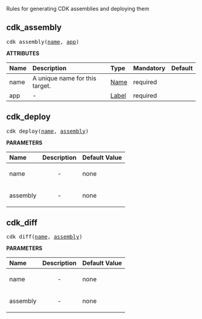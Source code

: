 <!-- Generated with Stardoc: http://skydoc.bazel.build -->

Rules for generating CDK assemblies and deploying them

<a id="cdk_assembly"></a>

## cdk_assembly

<pre>
cdk_assembly(<a href="#cdk_assembly-name">name</a>, <a href="#cdk_assembly-app">app</a>)
</pre>



**ATTRIBUTES**


| Name  | Description | Type | Mandatory | Default |
| :------------- | :------------- | :------------- | :------------- | :------------- |
| <a id="cdk_assembly-name"></a>name |  A unique name for this target.   | <a href="https://bazel.build/concepts/labels#target-names">Name</a> | required |  |
| <a id="cdk_assembly-app"></a>app |  -   | <a href="https://bazel.build/concepts/labels">Label</a> | required |  |


<a id="cdk_deploy"></a>

## cdk_deploy

<pre>
cdk_deploy(<a href="#cdk_deploy-name">name</a>, <a href="#cdk_deploy-assembly">assembly</a>)
</pre>



**PARAMETERS**


| Name  | Description | Default Value |
| :------------- | :------------- | :------------- |
| <a id="cdk_deploy-name"></a>name |  <p align="center"> - </p>   |  none |
| <a id="cdk_deploy-assembly"></a>assembly |  <p align="center"> - </p>   |  none |


<a id="cdk_diff"></a>

## cdk_diff

<pre>
cdk_diff(<a href="#cdk_diff-name">name</a>, <a href="#cdk_diff-assembly">assembly</a>)
</pre>



**PARAMETERS**


| Name  | Description | Default Value |
| :------------- | :------------- | :------------- |
| <a id="cdk_diff-name"></a>name |  <p align="center"> - </p>   |  none |
| <a id="cdk_diff-assembly"></a>assembly |  <p align="center"> - </p>   |  none |


